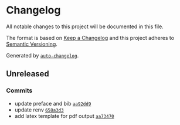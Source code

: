 # Changelog

All notable changes to this project will be documented in this file.

The format is based on [Keep a Changelog](https://keepachangelog.com/en/1.0.0/)
and this project adheres to [Semantic Versioning](https://semver.org/spec/v2.0.0.html).

Generated by [`auto-changelog`](https://github.com/CookPete/auto-changelog).

## Unreleased

### Commits

- update preface and bib [`aa92dd9`](https://github.com/bbartholdy/endgame/commit/aa92dd9011df4d9130b65f9de7f2c029c4bb0f19)
- update renv [`658a3d3`](https://github.com/bbartholdy/endgame/commit/658a3d3ced501d02d96378f6429354033f00f250)
- add latex template for pdf output [`aa73470`](https://github.com/bbartholdy/endgame/commit/aa73470be7f305a89932b02ea1aa167be0e1cd9c)
